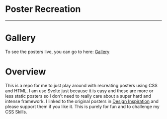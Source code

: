 # Poster Recreation
---

# Gallery

To see the posters live, you can go to here: [Gallery](https://jovialgent.github.io/poster-recreation/)
# Overview

This is a repo for me to just play around with recreating posters using CSS and HTML. I am use Svelte just because it is easy and these are more or less static posters so I don't need to really care about a super hard and intense framework. I linked to the original posters in [Design Inspiration](https://www.designspiration.com/) and please support them if you like it. This is purely for fun and to challenge my CSS Skills. 

